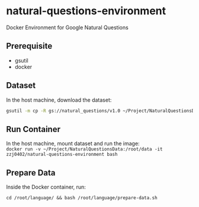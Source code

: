 # natural-questions-environment
Docker Environment for Google Natural Questions

## Prerequisite

- gsutil
- docker

## Dataset

In the host machine, download the dataset:
```bash
gsutil -m cp -R gs://natural_questions/v1.0 ~/Project/NaturalQuestionsData
```

## Run Container
In the host machine, mount dataset and run the image:  
```docker run -v ~/Project/NaturalQuestionsData:/root/data -it zzj0402/natural-questions-environment bash```

## Prepare Data

Inside the Docker container, run:  
```shell
cd /root/language/ && bash /root/language/prepare-data.sh
```
